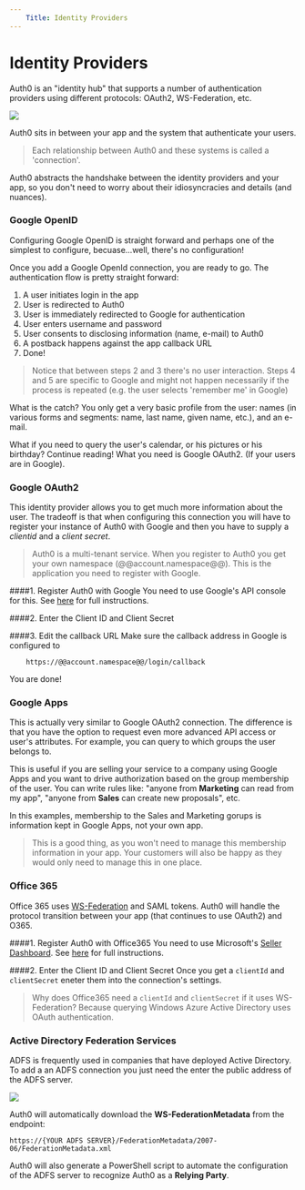 ```yaml
---
	Title: Identity Providers
---
```


# Identity Providers 

Auth0 is an "identity hub" that supports a number of authentication providers using different protocols: OAuth2, WS-Federation, etc. 

![](img/idp-logical.png)

Auth0 sits in between your app and the system that authenticate your users. 

> Each relationship between Auth0 and these systems is called a 'connection'.

Auth0 abstracts the handshake between the identity providers and your app, so you don't need to worry about their idiosyncracies and details (and nuances).

### Google OpenID
Configuring Google OpenID is straight forward and perhaps one of the simplest to configure, becuase...well, there's no configuration!

Once you add a Google OpenId connection, you are ready to go. The authentication flow is pretty straight forward:

1. A user initiates login in the app
2. User is redirected to Auth0 
3. User is immediately redirected to Google for authentication 
4. User enters username and password 
5. User consents to disclosing information (name, e-mail) to Auth0
6. A postback happens against the app callback URL
7. Done!

> Notice that between steps 2 and 3 there's no user interaction. Steps 4 and 5 are specific to Google and might not happen necessarily if the process is repeated (e.g. the user selects 'remember me' in Google)

What is the catch? You only get a very basic profile from the user: names (in various forms and segments: name, last name, given name, etc.), and an e-mail.

What if you need to query the user's calendar, or his pictures or his birthday? Continue reading! What you need is Google OAuth2. (If your users are in Google). 

### Google OAuth2
This identity provider allows you to get much more information about the user. The tradeoff is that when configuring this connection you will have to register your instance of Auth0 with Google and then you have to supply a _clientid_ and a _client secret_.

> Auth0 is a multi-tenant service. When you register to Auth0 you get your own namespace (@@account.namespace@@). This is the application you need to register with Google.

####1. Register Auth0 with Google
You need to use Google's API console for this. See [here](goog-clientid) for full instructions. 

####2. Enter the Client ID and Client Secret

####3. Edit the callback URL
Make sure the callback address in Google is configured to

        https://@@account.namespace@@/login/callback
        
You are done! 

### Google Apps
This is actually very similar to Google OAuth2 connection. The difference is that you have the option to request even more advanced API access or user's attributes. For example, you can query to which groups the user belongs to.

This is useful if you are selling your service to a company using Google Apps and you want to drive authorization based on the group membership of the user. You can write rules like: "anyone from __Marketing__ can read from my app", "anyone from __Sales__ can create new proposals", etc.

In this examples, membership to the Sales and Marketing gorups is information kept in Google Apps, not your own app.

> This is a good thing, as you won't need to manage this membership information in your app. Your customers will also be happy as they would only need to manage this in one place. 

### Office 365
Office 365 uses [WS-Federation](http://docs.oasis-open.org/wsfed/federation/v1.2/os/ws-federation-1.2-spec-os.html) and SAML tokens. Auth0 will handle the protocol transition between your app (that continues to use OAuth2) and O365.

####1. Register Auth0 with Office365
You need to use Microsoft's [Seller Dashboard](https://sellerdashboard.microsoft.com). See [here](o365-clientid) for full instructions. 

####2. Enter the Client ID and Client Secret
Once you get a `clientId` and `clientSecret` eneter them into the connection's settings.

> Why does Office365 need a `clientId` and `clientSecret` if it uses WS-Federation? Because querying Windows Azure Active Directory uses OAuth authentication. 

### Active Directory Federation Services
ADFS is frequently used in companies that have deployed Active Directory. To add a an ADFS connection you just need the enter the public address of the ADFS server. 

![](img/adfs-connection.png)

Auth0 will automatically download the __WS-FederationMetadata__ from the endpoint:

	https://{YOUR ADFS SERVER}/FederationMetadata/2007-06/FederationMetadata.xml

Auth0 will also generate a PowerShell script to automate the configuration of the ADFS server to recognize Auth0 as a __Relying Party__. 